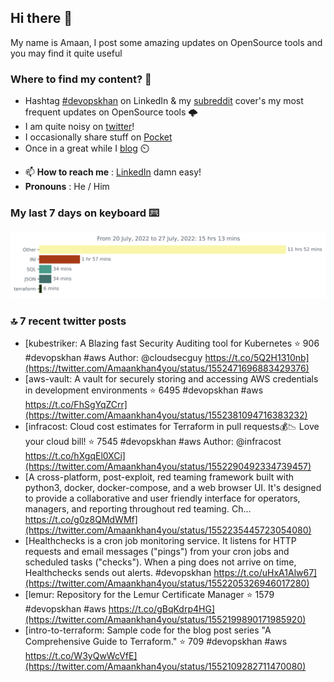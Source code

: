 <!--- [![Hits](https://hits.seeyoufarm.com/api/count/incr/badge.svg?url=https%3A%2F%2Fgithub.com%2Fakhan4u%2Fhit-counter&count_bg=%2379C83D&title_bg=%23555555&icon=&icon_color=%23E7E7E7&title=visits&edge_flat=false)](https://hits.seeyoufarm.com) --->

## Hi there 👋

My name is Amaan, I post some amazing updates on OpenSource tools and you may find it quite useful

### Where to find my content? 🤔

* Hashtag [#devopskhan](https://www.linkedin.com/feed/hashtag/devopskhan/) on LinkedIn & my [subreddit](https://www.reddit.com/r/devopskhan/) cover's my most frequent updates on OpenSource tools 🌩️
* I am quite noisy on [twitter](https://twitter.com/Amaankhan4you)!
* I occasionally share stuff on [Pocket](https://getpocket.com/@ej6g8d1dp2829A16a9Tf5d4T6bAMp3d8791rejDe86yem3bm4e14ex4fT4dluk29)
* Once in a great while I [blog](https://linuxparrot.com/) ⏲️


- 📫 **How to reach me** : [LinkedIn](https://www.linkedin.com/in/amaan-khan-linux-ninja) damn easy!
- **Pronouns** : He / Him

### My last 7 days on keyboard ⌨️

<img src="https://github.com/akhan4u/akhan4u/blob/main/images/stat.svg" alt="Amaan's Wakatime Activity!"/>

### 🔝 7 recent twitter posts
<!-- DEVDOJO:START -->
- [kubestriker: A Blazing fast Security Auditing tool for Kubernetes
⭐️ 906
#devopskhan #aws
Author: @cloudsecguy
https://t.co/5Q2H1310nb](https://twitter.com/Amaankhan4you/status/1552471696883429376)
- [aws-vault: A vault for securely storing and accessing AWS credentials in development environments
⭐️ 6495
#devopskhan #aws
https://t.co/FhSgYqZCrr](https://twitter.com/Amaankhan4you/status/1552381094716383232)
- [infracost: Cloud cost estimates for Terraform in pull requests💰📉 Love your cloud bill!
⭐️ 7545
#devopskhan #aws
Author: @infracost
https://t.co/hXgqEl0XCi](https://twitter.com/Amaankhan4you/status/1552290492334739457)
- [A cross-platform, post-exploit, red teaming framework built with python3, docker, docker-compose, and a web browser UI. It&#39;s designed to provide a collaborative and user friendly interface for operators, managers, and reporting throughout red teaming. Ch… https://t.co/g0z8QMdWMf](https://twitter.com/Amaankhan4you/status/1552235445723054080)
- [Healthchecks is a cron job monitoring service. It listens for HTTP requests and email messages &lpar;&quot;pings&quot;&rpar; from your cron jobs and scheduled tasks &lpar;&quot;checks&quot;&rpar;. When a ping does not arrive on time, Healthchecks sends out alerts. #devopskhan https://t.co/uHxA1Alw67](https://twitter.com/Amaankhan4you/status/1552205326946017280)
- [lemur: Repository for the Lemur Certificate Manager
⭐️ 1579
#devopskhan #aws
https://t.co/gBqKdrp4HG](https://twitter.com/Amaankhan4you/status/1552199890171985920)
- [intro-to-terraform: Sample code for the blog post series &quot;A Comprehensive Guide to Terraform.&quot;
⭐️ 709
#devopskhan #aws
https://t.co/W3yQwWcVfE](https://twitter.com/Amaankhan4you/status/1552109282711470080)
<!-- DEVDOJO:END -->

<!-- ![Amaan's GitHub stats](https://github-readme-stats.vercel.app/api?username=akhan4u&count_private=true&show_icons=true&hide=contribs) -->
